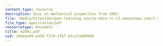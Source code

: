 ```yaml
---
content_type: resource
description: Quiz on mechanical properties from 2001.
file: /media/https%3A/open-learning-course-data-rc.s3.amazonaws.com/3-225-electronic-and-mechanical-properties-of-materials-fall-2007/1dedaed9ee50f2792f6f41ca7ad09904_m2001.pdf
file_type: application/pdf
resourcetype: Document
title: m2001.pdf
uid: 1dedaed9-ee50-f279-2f6f-41ca7ad09904
---
```

